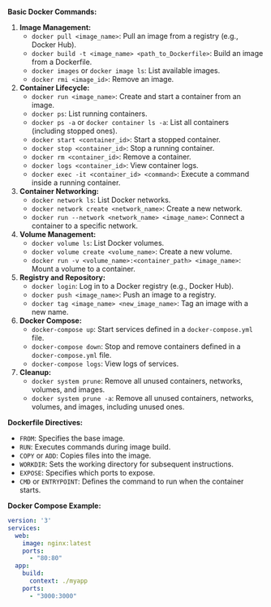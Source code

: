 **Basic Docker Commands:**

1. **Image Management:**
   - `docker pull <image_name>`: Pull an image from a registry (e.g., Docker Hub).
   - `docker build -t <image_name> <path_to_Dockerfile>`: Build an image from a Dockerfile.
   - `docker images` or `docker image ls`: List available images.
   - `docker rmi <image_id>`: Remove an image.
2. **Container Lifecycle:**
   - `docker run <image_name>`: Create and start a container from an image.
   - `docker ps`: List running containers.
   - `docker ps -a` or `docker container ls -a`: List all containers (including stopped ones).
   - `docker start <container_id>`: Start a stopped container.
   - `docker stop <container_id>`: Stop a running container.
   - `docker rm <container_id>`: Remove a container.
   - `docker logs <container_id>`: View container logs.
   - `docker exec -it <container_id> <command>`: Execute a command inside a running container.
3. **Container Networking:**
   - `docker network ls`: List Docker networks.
   - `docker network create <network_name>`: Create a new network.
   - `docker run --network <network_name> <image_name>`: Connect a container to a specific network.
4. **Volume Management:**
   - `docker volume ls`: List Docker volumes.
   - `docker volume create <volume_name>`: Create a new volume.
   - `docker run -v <volume_name>:<container_path> <image_name>`: Mount a volume to a container.
5. **Registry and Repository:**
   - `docker login`: Log in to a Docker registry (e.g., Docker Hub).
   - `docker push <image_name>`: Push an image to a registry.
   - `docker tag <image_name> <new_image_name>`: Tag an image with a new name.
6. **Docker Compose:**
   - `docker-compose up`: Start services defined in a `docker-compose.yml` file.
   - `docker-compose down`: Stop and remove containers defined in a `docker-compose.yml` file.
   - `docker-compose logs`: View logs of services.
7. **Cleanup:**
   - `docker system prune`: Remove all unused containers, networks, volumes, and images.
   - `docker system prune -a`: Remove all unused containers, networks, volumes, and images, including unused ones.
   
**Dockerfile Directives:**

- `FROM`: Specifies the base image.
- `RUN`: Executes commands during image build.
- `COPY` or `ADD`: Copies files into the image.
- `WORKDIR`: Sets the working directory for subsequent instructions.
- `EXPOSE`: Specifies which ports to expose.
- `CMD` or `ENTRYPOINT`: Defines the command to run when the container starts.

**Docker Compose Example:**

```yaml
version: '3'
services:
  web:
    image: nginx:latest
    ports:
      - "80:80"
  app:
    build:
      context: ./myapp
    ports:
      - "3000:3000"
```
